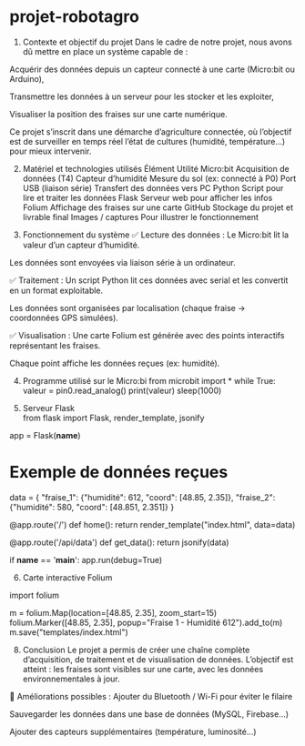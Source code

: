 # projet-robotagro

1. Contexte et objectif du projet
Dans le cadre de notre projet, nous avons dû mettre en place un système capable de :

Acquérir des données depuis un capteur connecté à une carte (Micro:bit ou Arduino),

Transmettre les données à un serveur pour les stocker et les exploiter,

Visualiser la position des fraises sur une carte numérique.

Ce projet s’inscrit dans une démarche d’agriculture connectée, où l’objectif est de surveiller en temps réel l’état de cultures (humidité, température...) pour mieux intervenir.



2. Matériel et technologies utilisés
Élément	Utilité
Micro:bit	Acquisition de données (T4)
Capteur d’humidité	Mesure du sol (ex: connecté à P0)
Port USB (liaison série)	Transfert des données vers PC
Python	Script pour lire et traiter les données
Flask	Serveur web pour afficher les infos
Folium	Affichage des fraises sur une carte
GitHub	Stockage du projet et livrable final
Images / captures	Pour illustrer le fonctionnement



3. Fonctionnement du système
✅ Lecture des données :
Le Micro:bit lit la valeur d’un capteur d’humidité.

Les données sont envoyées via liaison série à un ordinateur.

✅ Traitement :
Un script Python lit ces données avec serial et les convertit en un format exploitable.

Les données sont organisées par localisation (chaque fraise → coordonnées GPS simulées).

✅ Visualisation :
Une carte Folium est générée avec des points interactifs représentant les fraises.

Chaque point affiche les données reçues (ex: humidité).


4. Programme utilisé sur le Micro:bi
from microbit import *
while True:
    valeur = pin0.read_analog()
    print(valeur)
    sleep(1000)

5. Serveur Flask                             
from flask import Flask, render_template, jsonify

app = Flask(__name__)

# Exemple de données reçues
data = {
    "fraise_1": {"humidité": 612, "coord": [48.85, 2.35]},
    "fraise_2": {"humidité": 580, "coord": [48.851, 2.351]}
}

@app.route('/')
def home():
    return render_template("index.html", data=data)

@app.route('/api/data')
def get_data():
    return jsonify(data)

if __name__ == '__main__':
    app.run(debug=True)


 6. Carte interactive Folium

import folium

m = folium.Map(location=[48.85, 2.35], zoom_start=15)
folium.Marker([48.85, 2.35], popup="Fraise 1 - Humidité 612").add_to(m)
m.save("templates/index.html")

8. Conclusion
Le projet a permis de créer une chaîne complète d’acquisition, de traitement et de visualisation de données.
L’objectif est atteint : les fraises sont visibles sur une carte, avec les données environnementales à jour.

🔧 Améliorations possibles :
Ajouter du Bluetooth / Wi-Fi pour éviter le filaire

Sauvegarder les données dans une base de données (MySQL, Firebase…)

Ajouter des capteurs supplémentaires (température, luminosité…)

	




